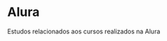# Alura                 
Estudos relacionados aos cursos realizados na Alura         
   

 


































